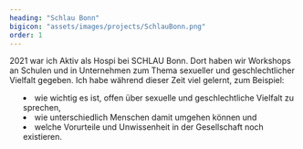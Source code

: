 ```yaml
---
heading: "Schlau Bonn"
bigicon: "assets/images/projects/SchlauBonn.png"
order: 1
---
```

2021 war ich Aktiv als Hospi bei SCHLAU Bonn. Dort haben wir Workshops an Schulen und in Unternehmen zum Thema sexueller und geschlechtlicher Vielfalt gegeben.
Ich habe während dieser Zeit viel gelernt, zum Beispiel:
<ul class="mt-2" style="list-style-type: disc; list-style-position: inside;">
    <li>wie wichtig es ist, offen über sexuelle und geschlechtliche Vielfalt zu sprechen,</li>
    <li>wie unterschiedlich Menschen damit umgehen können und </li>
    <li>welche Vorurteile und Unwissenheit in der Gesellschaft noch existieren.</li>
</ul>
